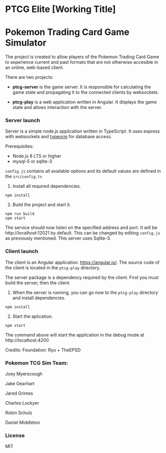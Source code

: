 # PTCG Elite [Working Title]
# Pokemon Trading Card Game Simulator

The project is created to allow players of the Pokemon Trading Card Game to experience current and past formats that are not otherwise accesible in an online, web-based client.

There are two projects:

* **ptcg-server** is the game server. It is responsible for calculating the game state and propagating it to the connected clients by websockets.

* **ptcg-play** is a web application written in Angular. It displays the game state and allows interaction with the server.

### Server launch

Server is a simple node.js application written in TypeScript. It uses express with websockets and [typeorm](https://typeorm.io/#/) for database access.

Prerequisites:
* Node.js 8 LTS or higher
* mysql-5 or sqlite-3

`config.js` contains all available options and its default values are defined in the `src/config.ts`

1. Install all required dependencies.

```
npm install
```

2. Build the project and start it.

```
npm run build
npm start
```

The service should now listen on the specified address and port. It will be http://localhost:12021 by default. This can be changed by editing `config.js` as previously mentioned. This server uses Sqlite-3.

### Client launch

The client is an Angular application.
https://angular.io/. 
The source code of the client is located in the `ptcg-play` directory.

The server package is a dependency required by the client. First you must build the server, then the client.

1. When the server is running, you can go now to the `ptcg-play` directory and install dependencies.

```
npm install
```

2. Start the aplication.

```
npm start
```

The command above will start the application in the debug mode at http://localhost:4200

Credits:
Foundation: Ryu + TheEPSD

### Pokemon TCG Sim Team:
Joey Myerscough

Jake Gearhart

Jared Grimes

Charles Lockyer

Robin Schulz

Daniel Middleton


### License
MIT
